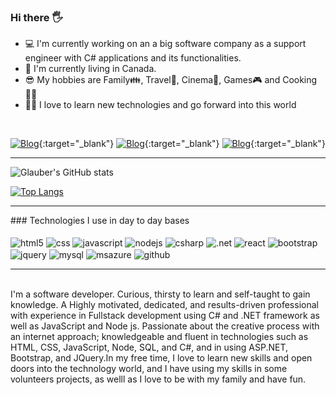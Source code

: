 ### Hi there 🖐️ 

<ul>
  <li>💻 I'm currently working on an a big software company as a support engineer with C# applications and its functionalities.</li>
  <li>🍁 I'm currently living in Canada.</li>
  <li>😎 My hobbies are Family👪, Travel🛫, Cinema🎦, Games🎮 and Cooking👨‍🍳</li>
  <li>👨‍💻 I love to learn new technologies and go forward into this world</li>
</ul><br/>


[![Blog](https://img.shields.io/website?label=http://glaubermarques.com&style=for-the-badge&url=http://glaubermarques.azurewebsites.net/)](http://glaubermarques.writing.io/){:target="_blank"}
[![Blog](https://img.shields.io/badge/Instagram-E4405F?style=for-the-badge&logo=instagram&logoColor=white)](https://www.instagram.com/glauberdev/){:target="_blank"}
[![Blog](https://img.shields.io/badge/LinkedIn-0077B5?style=for-the-badge&logo=linkedin&logoColor=white)](https://www.linkedin.com/in/glaubervilane/){:target="_blank"}
<hr/>

![Glauber's GitHub stats](https://github-readme-stats.vercel.app/api?username=glaubervilane&show_icons=true&theme=dracula)

[![Top Langs](https://github-readme-stats.vercel.app/api/top-langs/?username=glaubervilane&layout=compact)](https://github.com/glaubervilane/github-readme-stats)
<hr/>
### Technologies I use in day to day bases

<div style="display: inline_block"><br/>
  <img align="center" alt="html5" src="https://img.shields.io/badge/HTML-239120?style=for-the-badge&logo=html5&logoColor=white"/>
  <img align="center" alt="css" src="https://img.shields.io/badge/CSS-239120?&style=for-the-badge&logo=css3&logoColor=white"/>
  <img align="center" alt="javascript" src="https://img.shields.io/badge/JavaScript-F7DF1E?style=for-the-badge&logo=javascript&logoColor=black"/>
  <img align="center" alt="nodejs" src="https://img.shields.io/badge/Node.js-43853D?style=for-the-badge&logo=node.js&logoColor=white"/>
  <img align="center" alt="csharp" src="https://img.shields.io/badge/C%23-239120?style=for-the-badge&logo=c-sharp&logoColor=white"/>
  <img align="center" alt=".net" src="https://img.shields.io/badge/.NET-5C2D91?style=for-the-badge&logo=.net&logoColor=white"/>
  <img align="center" alt="react" src="https://img.shields.io/badge/React-20232A?style=for-the-badge&logo=react&logoColor=61DAFB"/>
  <img align="center" alt="bootstrap" src="https://img.shields.io/badge/Bootstrap-563D7C?style=for-the-badge&logo=bootstrap&logoColor=white"/>
  <img align="center" alt="jquery" src="https://img.shields.io/badge/jQuery-0769AD?style=for-the-badge&logo=jquery&logoColor=white"/>
  <img align="center" alt="mysql" src="https://img.shields.io/badge/MySQL-00000F?style=for-the-badge&logo=mysql&logoColor=white"/>
  <img align="center" alt="msazure" src="https://img.shields.io/badge/Microsoft_Azure-0089D6?style=for-the-badge&logo=microsoft-azure&logoColor=white"/>
  <img align="center" alt="github" src="https://img.shields.io/badge/GitHub-100000?style=for-the-badge&logo=github&logoColor=white"/>
</div>
<hr/>
<br/>
I'm a software developer. Curious, thirsty to learn and self-taught to gain knowledge. A Highly motivated, dedicated, and results-driven professional with experience in Fullstack development using C# and .NET framework as well as JavaScript and Node js. Passionate about the creative process with an internet approach; knowledgeable and fluent in technologies such as HTML, CSS, JavaScript, Node, SQL, and C#, and in using ASP.NET, Bootstrap, and JQuery.In my free time, I love to learn new skills and open doors into the technology world, and I have using my skills in some volunteers projects, as welll as I love to be with my family and have fun.


